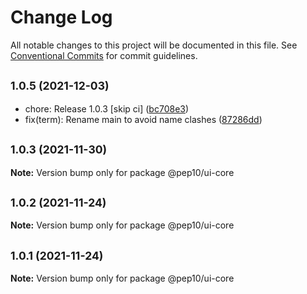 # Change Log

All notable changes to this project will be documented in this file.
See [Conventional Commits](https://conventionalcommits.org) for commit guidelines.

## <small>1.0.5 (2021-12-03)</small>

* chore: Release 1.0.3 [skip ci] ([bc708e3](https://gitlab.com/pep10/pepsuite/commit/bc708e3))
* fix(term): Rename main to avoid name clashes ([87286dd](https://gitlab.com/pep10/pepsuite/commit/87286dd))





## <small>1.0.3 (2021-11-30)</small>

**Note:** Version bump only for package @pep10/ui-core





## <small>1.0.2 (2021-11-24)</small>

**Note:** Version bump only for package @pep10/ui-core





## <small>1.0.1 (2021-11-24)</small>

**Note:** Version bump only for package @pep10/ui-core
